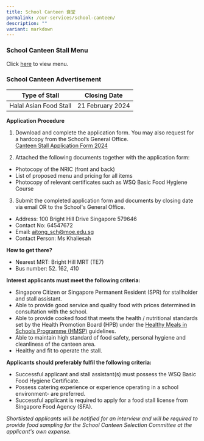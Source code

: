 ```yaml
---
title: School Canteen 食堂
permalink: /our-services/school-canteen/
description: ""
variant: markdown
---
```

### School Canteen Stall Menu
Click [here](/files/2024_Canteen_Menu.pdf) to view menu.

###  School Canteen Advertisement


| Type of Stall | Closing Date | 
| -------- | -------- |
| Halal Asian Food Stall|21 February 2024| 

**Application Procedure**
1. Download and complete the application form. You may also request for a hardcopy from the School’s General Office. <br>
[Canteen Stall Application Form 2024](/files/Canteen_Stall_Application_Form_2024.pdf)

2. Attached the following documents together with the application form:
* Photocopy of the NRIC (front and back)
* List of proposed menu and pricing for all items
* Photocopy of relevant certificates such as WSQ Basic Food Hygiene Course

3. Submit the completed application form and documents by closing date via email OR to the School's General Office.

* Address: 100 Bright Hill Drive Singapore 579646
* Contact No: 64547672
* Email: aitong_sch@moe.edu.sg
* Contact Person: Ms Khaliesah  

**How to get there?** <br>
* Nearest MRT: Bright Hill MRT (TE7)
* Bus number: 52. 162, 410

**Interest applicants must meet the following criteria:**
* Singapore Citizen or Singapore Permanent Resident (SPR) for stallholder and stall assistant.
* Able to provide good service and quality food with prices determined in consultation with the school.
* Able to provide cooked food that meets the health / nutritional standards set by the Health Promotion Board (HPB) under the [Healthy Meals in Schools Programme (HMSP)](https://www.hpb.gov.sg/schools/school-programmes/healthy-meals-in-schools-programme) guidelines.
* Able to maintain high standard of food safety, personal hygiene and cleanliness of the canteen area.
* Healthy and fit to operate the stall.

**Applicants should preferably fulfil the following criteria:**
* Successful applicant and stall assistant(s) must possess the WSQ Basic Food Hygiene Certificate.
* Possess catering experience or experience operating in a school environment- are preferred.
* Successful applicant is required to apply for a food stall license from Singapore Food Agency (SFA).

*Shortlisted applicants will be notified for an interview and will be required to provide food sampling for the School Canteen Selection Committee at the applicant's own expense.*